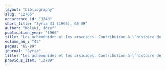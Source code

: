 ```yaml
---
layout: "bibliography"
slug: "12706"
occurrence_id: "3240"
short_title: "Syria 43 (1966), 65-89"
author: "Wolski, Józef"
publication_year: "1966"
title: "Les achéménides et les arsacides. Contribution à l´histoire de la formation des traditions iraniennes"
volume_no_: "43"
pages: "65-89"
journal: "Syria"
title: "Les achéménides et les arsacides. Contribution à l´histoire de la formation des traditions iraniennes"
previous_item: "12709"
---
```

